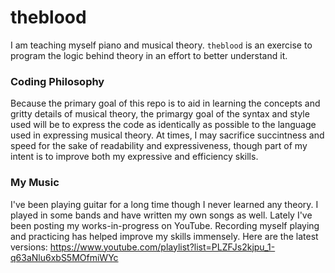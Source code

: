 # theblood
I am teaching myself piano and musical theory. `theblood` is an exercise to program the logic behind theory in an effort to better understand it.

### Coding Philosophy
Because the primary goal of this repo is to aid in learning the concepts and gritty details of musical theory, the primargy goal of the syntax and style used will be to express the code as identically as possible to the language used in expressing musical theory. At times, I may sacrifice succintness and speed for the sake of readability and expressiveness, though part of my intent is to improve both my expressive and efficiency skills.

### My Music
I've been playing guitar for a long time though I never learned any theory. I played in some bands and have written my own songs as well. Lately I've been posting my works-in-progress on YouTube. Recording myself playing and practicing has helped improve my skills immensely. Here are the latest versions: https://www.youtube.com/playlist?list=PLZFJs2kjpu_1-q63aNlu6xbS5MOfmiWYc
